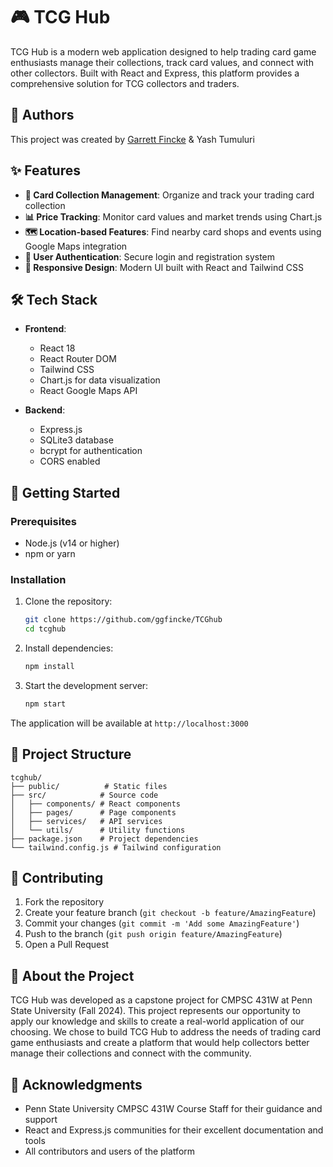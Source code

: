 # 🎮 TCG Hub

TCG Hub is a modern web application designed to help trading card game enthusiasts manage their collections, track card values, and connect with other collectors. Built with React and Express, this platform provides a comprehensive solution for TCG collectors and traders.

## 👥 Authors

This project was created by [Garrett Fincke](https://github.com/ggfincke) & Yash Tumuluri

## ✨ Features

- **🎴 Card Collection Management**: Organize and track your trading card collection
- **📊 Price Tracking**: Monitor card values and market trends using Chart.js
- **🗺️ Location-based Features**: Find nearby card shops and events using Google Maps integration
- **🔐 User Authentication**: Secure login and registration system
- **📱 Responsive Design**: Modern UI built with React and Tailwind CSS

## 🛠️ Tech Stack

- **Frontend**:
  - React 18
  - React Router DOM
  - Tailwind CSS
  - Chart.js for data visualization
  - React Google Maps API

- **Backend**:
  - Express.js
  - SQLite3 database
  - bcrypt for authentication
  - CORS enabled

## 🚀 Getting Started

### Prerequisites

- Node.js (v14 or higher)
- npm or yarn

### Installation

1. Clone the repository:
   ```bash
   git clone https://github.com/ggfincke/TCGhub
   cd tcghub
   ```

2. Install dependencies:
   ```bash
   npm install
   ```

3. Start the development server:
   ```bash
   npm start
   ```

The application will be available at `http://localhost:3000`

## 📁 Project Structure

```
tcghub/
├── public/          # Static files
├── src/            # Source code
│   ├── components/ # React components
│   ├── pages/      # Page components
│   ├── services/   # API services
│   └── utils/      # Utility functions
├── package.json    # Project dependencies
└── tailwind.config.js # Tailwind configuration
```

## 🤝 Contributing

1. Fork the repository
2. Create your feature branch (`git checkout -b feature/AmazingFeature`)
3. Commit your changes (`git commit -m 'Add some AmazingFeature'`)
4. Push to the branch (`git push origin feature/AmazingFeature`)
5. Open a Pull Request

## 📝 About the Project

TCG Hub was developed as a capstone project for CMPSC 431W at Penn State University (Fall 2024). This project represents our opportunity to apply our knowledge and skills to create a real-world application of our choosing. We chose to build TCG Hub to address the needs of trading card game enthusiasts and create a platform that would help collectors better manage their collections and connect with the community.

## 🙏 Acknowledgments

- Penn State University CMPSC 431W Course Staff for their guidance and support
- React and Express.js communities for their excellent documentation and tools
- All contributors and users of the platform
